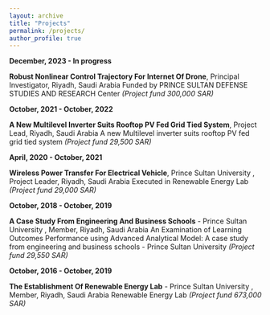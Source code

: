 ```yaml
---
layout: archive
title: "Projects"
permalink: /projects/
author_profile: true
---
```


**December, 2023 - In progress**

**Robust Nonlinear Control Trajectory For Internet Of Drone**, Principal Investigator, Riyadh, Saudi Arabia
Funded by PRINCE SULTAN DEFENSE STUDIES AND RESEARCH Center _(Project fund 300,000 SAR)_

**October, 2021 - October, 2022**

**A New Multilevel Inverter Suits Rooftop PV Fed Grid Tied System**, Project Lead, Riyadh, Saudi Arabia
A new Multilevel inverter suits rooftop PV fed grid tied system _(Project fund 29,500 SAR)_

**April, 2020 - October, 2021**

**Wireless Power Transfer For Electrical Vehicle**, Prince Sultan University , Project Leader, Riyadh, Saudi Arabia
Executed in Renewable Energy Lab _(Project fund 29,000 SAR)_

**October, 2018 - October, 2019**

**A Case Study From Engineering And Business Schools** - Prince Sultan University , Member, Riyadh, Saudi Arabia
An Examination of Learning Outcomes Performance using Advanced Analytical Model: A case study from engineering and business schools - Prince Sultan University _(Project fund 29,550 SAR)_

**October, 2016 - October, 2019**

**The Establishment Of Renewable Energy Lab** - Prince Sultan University , Member, Riyadh, Saudi Arabia
Renewable Energy Lab _(Project fund 673,000 SAR)_
